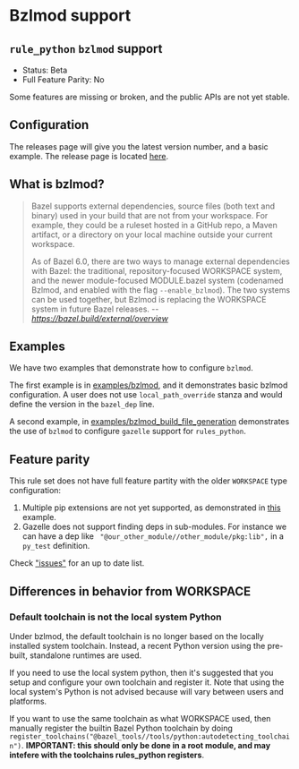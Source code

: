 # Bzlmod support

## `rule_python` `bzlmod` support

- Status: Beta
- Full Feature Parity: No

Some features are missing or broken, and the public APIs are not yet stable.

## Configuration

The releases page will give you the latest version number, and a basic example.  The release page is located [here](/bazelbuild/rules_python/releases).

## What is bzlmod?

> Bazel supports external dependencies, source files (both text and binary) used in your build that are not from your workspace. For example, they could be a ruleset hosted in a GitHub repo, a Maven artifact, or a directory on your local machine outside your current workspace.
>
> As of Bazel 6.0, there are two ways to manage external dependencies with Bazel: the traditional, repository-focused WORKSPACE system, and the newer module-focused MODULE.bazel system (codenamed Bzlmod, and enabled with the flag `--enable_bzlmod`). The two systems can be used together, but Bzlmod is replacing the WORKSPACE system in future Bazel releases.
> -- <cite>https://bazel.build/external/overview</cite>

## Examples

We have two examples that demonstrate how to configure `bzlmod`.

The first example is in [examples/bzlmod](examples/bzlmod), and it demonstrates basic bzlmod configuration.
A user does not use `local_path_override` stanza and would define the version in the `bazel_dep` line.

A second example, in [examples/bzlmod_build_file_generation](examples/bzlmod_build_file_generation) demonstrates the use of `bzlmod` to configure `gazelle` support for `rules_python`.

## Feature parity

This rule set does not have full feature partity with the older `WORKSPACE` type configuration:

1. Multiple pip extensions are not yet supported, as demonstrated in [this](examples/multi_python_versions) example.
2. Gazelle does not support finding deps in sub-modules.  For instance we can have a dep like ` "@our_other_module//other_module/pkg:lib",` in a `py_test` definition.

Check ["issues"](/bazelbuild/rules_python/issues) for an up to date list.

## Differences in behavior from WORKSPACE

### Default toolchain is not the local system Python

Under bzlmod, the default toolchain is no longer based on the locally installed
system toolchain. Instead, a recent Python version using the pre-built,
standalone runtimes are used.

If you need to use the local system python, then it's suggested that you
setup and configure your own toolchain and register it. Note that using the
local system's Python is not advised because will vary between users and
platforms.

If you want to use the same toolchain as what WORKSPACE used, then manually
register the builtin Bazel Python toolchain by doing
`register_toolchains("@bazel_tools//tools/python:autodetecting_toolchain")`.
**IMPORTANT: this should only be done in a root module, and may intefere with
the toolchains rules_python registers**.
